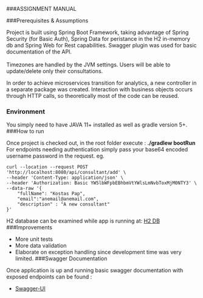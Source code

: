 ###ASSIGNMENT MANUAL

###Prerequisites & Assumptions
 
Project is built using Spring Boot Framework, taking advantage of Spring Security (for Basic Auth), Spring Data for peristance in the H2 in-memory db and Spring Web for Rest capabilities. Swagger plugin was used for basic documentation of the API.
<br><br>
Timezones are handled by the JVM settings.
Users will be able to update/delete only their consultations.

In order to achieve microservices transition for analytics, a new controller in a separate package was created. Interaction with business objects occurs through HTTP calls, so theoretically most of the code can be reused.

### Environment 

You simply need to have JAVA 11+ installed as well as gradle version 5+. 
###How to run

Once project is checked out, in the root folder execute : **./gradlew bootRun** 
<br> 
For endpoints needing authentication simply pass your base64 encoded username password in the request. eg.
```
curl --location --request POST 'http://localhost:8080/api/consultant/add' \
--header 'Content-Type: application/json' \
--header 'Authorization: Basic YW5lbWFpbEBhbmVtYWlsLmNvbToxMjM0NTY3' \
--data-raw '{
    "fullName": "Kostas Pap",
    "email":"anemail@anemail.com",
    "description" : "A new consultant"
}'
```

H2 database can be examined while app is running at: [H2 DB](http://localhost:8080/h2-console/) 
###Improvements

* More unit tests
* More data validation
* Elaborate on exception handling since development time was very limited. 
###Swagger Documentation

Once application is up and running basic swagger documentation with exposed endpoints can be found :
* [Swagger-UI](http://localhost:8080/swagger-ui/index.html?configUrl=/v3/api-docs/swagger-config#/)

